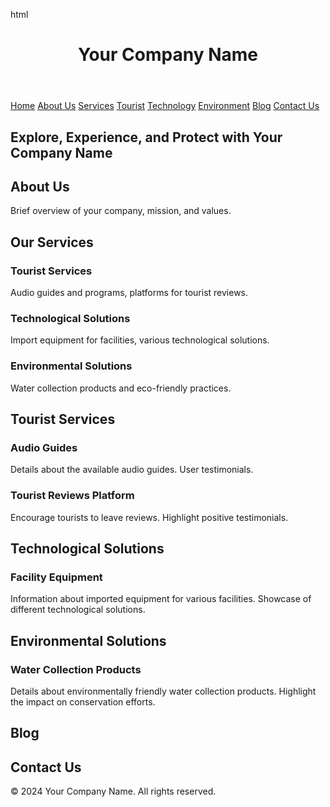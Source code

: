 html
<!DOCTYPE html>
<html lang="en">
<head>
  <meta charset="UTF-8">
  <meta name="viewport" content="width=device-width, initial-scale=1.0">
  <title>Your Company Name</title>
  <style>
    /* Add your styles here */
  </style>
</head>
<body>

  <!-- Header Section -->
  <header>
    <h1>Your Company Name</h1>
  </header>

  <!-- Navigation Section -->
  <nav>
    <a href="#">Home</a>
    <a href="#about">About Us</a>
    <a href="#services">Services</a>
    <a href="#tourist">Tourist</a>
    <a href="#technology">Technology</a>
    <a href="#environment">Environment</a>
    <a href="#blog">Blog</a>
    <a href="#contact">Contact Us</a>
  </nav>

  <!-- Hero Section -->
  <section class="hero">
    <h2>Explore, Experience, and Protect with Your Company Name</h2>
    <!-- Add other content as needed -->
  </section>

  <!-- About Us Section -->
  <section id="about">
    <h2>About Us</h2>
    <p>Brief overview of your company, mission, and values.</p>
  </section>

  <!-- Services Section -->
  <section id="services">
    <h2>Our Services</h2>
    <!-- Tourist Services -->
    <div class="service-category">
      <h3>Tourist Services</h3>
      <p>Audio guides and programs, platforms for tourist reviews.</p>
    </div>
    <!-- Technological Solutions -->
    <div class="service-category">
      <h3>Technological Solutions</h3>
      <p>Import equipment for facilities, various technological solutions.</p>
    </div>
    <!-- Environmental Solutions -->
    <div class="service-category">
      <h3>Environmental Solutions</h3>
      <p>Water collection products and eco-friendly practices.</p>
    </div>
  </section>

  <!-- Tourist Section -->
  <section id="tourist">
    <h2>Tourist Services</h2>
    <!-- Audio Guides -->
    <div class="service-subcategory">
      <h3>Audio Guides</h3>
      <p>Details about the available audio guides. User testimonials.</p>
    </div>
    <!-- Tourist Reviews Platform -->
    <div class="service-subcategory">
      <h3>Tourist Reviews Platform</h3>
      <p>Encourage tourists to leave reviews. Highlight positive testimonials.</p>
    </div>
  </section>

  <!-- Technology Section -->
  <section id="technology">
    <h2>Technological Solutions</h2>
    <!-- Facility Equipment -->
    <div class="service-subcategory">
      <h3>Facility Equipment</h3>
      <p>Information about imported equipment for various facilities. Showcase of different technological solutions.</p>
    </div>
  </section>

  <!-- Environment Section -->
  <section id="environment">
    <h2>Environmental Solutions</h2>
    <!-- Water Collection Products -->
    <div class="service-subcategory">
      <h3>Water Collection Products</h3>
      <p>Details about environmentally friendly water collection products. Highlight the impact on conservation efforts.</p>
    </div>
  </section>

  <!-- Blog Section -->
  <section id="blog">
    <h2>Blog</h2>
    <!-- Regularly updated articles, user-generated content, success stories, or case studies. -->
  </section>

  <!-- Contact Us Section -->
  <section id="contact">
    <h2>Contact Us</h2>
    <!-- Contact information, contact form -->
  </section>

  <!-- Footer Section -->
  <footer>
    <p>&copy; 2024 Your Company Name. All rights reserved.</p>
  </footer>

</body>
</html>
